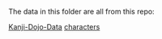 The data in this folder are all from this repo:

[Kanji-Dojo-Data](https://github.com/syt0r/Kanji-Dojo-Data)
[characters](https://github.com/syt0r/Kanji-Dojo-Data/tree/master/data/characters)
